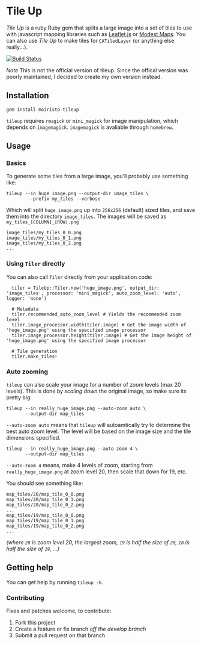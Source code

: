 # Tile Up

*Tile Up* is a ruby Ruby gem that splits a large image into a set of tiles to use with javascript mapping libraries such as [Leaflet.js](http://leafletjs.com) or [Modest Maps](http://modestmaps.com/). You can also use *Tile Up* to make tiles for `CATiledLayer` (or anything else really...).

[![Build Status](https://travis-ci.org/moiristo/tileup.svg?branch=master)](https://travis-ci.org/moiristo/tileup)

*Note* This is not the official version of tileup. Since the offical version was poorly maintained, I decided to create my own version instead.

## Installation

`gem install moiristo-tileup`

`tileup` requires `rmagick` or `mini_magick` for image manipulation, which depends on `imagemagick`. `imagemagick` is avaliable through `homebrew`.

## Usage

### Basics

To generate some tiles from a large image, you'll probably use something like:

```
tileup --in huge_image.png --output-dir image_tiles \
        --prefix my_tiles --verbose
```

Which will split `huge_image.png` up into `256x256` (default) sized tiles, and save them into the directory `image_tiles`. The images will be saved as `my_tiles_[COLUMN]_[ROW].png`

```
image_tiles/my_tiles_0_0.png
image_tiles/my_tiles_0_1.png
image_tiles/my_tiles_0_2.png
...
```

### Using `Tiler` directly

You can also call `Tiler` directly from your application code:

```
  tiler = TileUp::Tiler.new('huge_image.png', output_dir: 'image_tiles', processor: 'mini_magick', auto_zoom_level: 'auto', logger: 'none')

  # Metadata
  tiler.recommended_auto_zoom_level # Yields the recommended zoom level
  tiler.image_processor.width(tiler.image) # Get the image width of 'huge_image.png' using the specified image processor
  tiler.image_processor.height(tiler.image) # Get the image height of 'huge_image.png' using the specified image processor

  # Tile generation
  tiler.make_tiles!
```

### Auto zooming

`tileup` can also scale your image for a number of zoom levels (max 20 levels). This is done by *scaling down* the original image, so make sure its pretty big.

```
tileup --in really_huge_image.png --auto-zoom auto \
       --output-dir map_tiles
```

`--auto-zoom auto` means that `tileup` will autoamtically try to determine the best auto zoom level. The level will be based on the image size and the tile dimensions specified.

```
tileup --in really_huge_image.png --auto-zoom 4 \
       --output-dir map_tiles
```

`--auto-zoom 4` means, make 4 levels of zoom, starting from `really_huge_image.png` at zoom level 20, then scale that down for 19, etc.

You should see something like:

```
map_tiles/20/map_tile_0_0.png
map_tiles/20/map_tile_0_1.png
map_tiles/20/map_tile_0_2.png
...
map_tiles/19/map_tile_0_0.png
map_tiles/19/map_tile_0_1.png
map_tiles/19/map_tile_0_2.png
...
```
*(where `20` is zoom level 20, the largest zoom, `19` is half the size of `20`, `18` is half the size of `19`, …)*


## Getting help

You can get help by running `tileup -h`.

### Contributing

Fixes and patches welcome, to contribute:

1. Fork this project
1. Create a feature or fix branch *off the develop branch*
1. Submit a pull request on that branch
